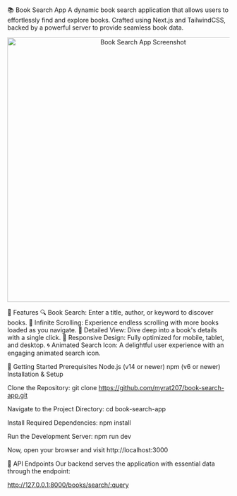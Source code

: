 📚 Book Search App
A dynamic book search application that allows users to effortlessly find and explore books. Crafted using Next.js and TailwindCSS, backed by a powerful server to provide seamless book data.

<p align="center">
  <img src="https://i.imgur.com/CRT3XYj.png" alt="Book Search App Screenshot" width="600px">
</p>

🌟 Features
🔍 Book Search: Enter a title, author, or keyword to discover books.
🔄 Infinite Scrolling: Experience endless scrolling with more books loaded as you navigate.
📖 Detailed View: Dive deep into a book's details with a single click.
📱 Responsive Design: Fully optimized for mobile, tablet, and desktop.
🌀 Animated Search Icon: A delightful user experience with an engaging animated search icon.

🚀 Getting Started
Prerequisites
Node.js (v14 or newer)
npm (v6 or newer)
Installation & Setup

Clone the Repository:
git clone https://github.com/myrat207/book-search-app.git

Navigate to the Project Directory:
cd book-search-app

Install Required Dependencies:
npm install

Run the Development Server:
npm run dev

Now, open your browser and visit http://localhost:3000

📡 API Endpoints
Our backend serves the application with essential data through the endpoint:

http://127.0.0.1:8000/books/search/:query
